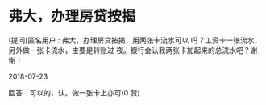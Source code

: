 # 弗大，办理房贷按揭

(提问)匿名用户 : 弗大，办理房贷按揭，用两张卡流水可以 吗？工资卡一张流水，另外做一张卡流水，主要是转账过 夜。银行会认我两张卡加起来的总流水吧？谢谢！

2018-07-23

回答：可以的，认。做一张卡上亦可(0 赞)